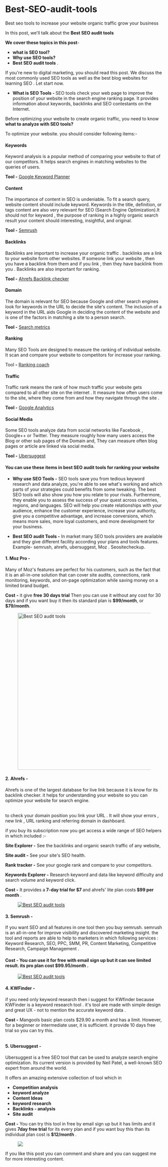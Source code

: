 # Best-SEO-audit-tools
Best seo tools to increase your website organic traffic grow your business

<!-- wp:paragraph -->
<p>In this post, we'll talk about the <strong>Best SEO audit tools</strong></p>
<!-- /wp:paragraph -->

<!-- wp:paragraph -->
<p><strong>We cover  these topics in this post</strong>-</p>
<!-- /wp:paragraph -->

<!-- wp:list -->
<ul><li><strong>what is SEO tool?</strong></li><li><strong>Why use SEO tools?</strong> </li><li><strong>Best SEO audit tools</strong> .</li></ul>
<!-- /wp:list -->

<!-- wp:paragraph -->
<p>If you're new to digital marketing, you should read this post. We discuss the most commonly used SEO tools as well as the best blog websites for learning SEO . Let start now.</p>
<!-- /wp:paragraph -->

<!-- wp:list -->
<ul><li><strong><font style="vertical-align: inherit;"><font style="vertical-align: inherit;">What is SEO Tools - </font></font></strong><font style="vertical-align: inherit;"><font style="vertical-align: inherit;">SEO tools check your web page to improve the position of your website in the search engine ranking page. It provides information about keywords, backlinks and SEO contestants on the Internet. </font></font></li></ul>
<!-- /wp:list -->

<!-- wp:paragraph -->
<p><font style="vertical-align: inherit;"><font style="vertical-align: inherit;">Before optimizing your website to create organic traffic, you need to know <strong>what to analyze with SEO tools?</strong></font></font></p>
<!-- /wp:paragraph -->

<!-- wp:paragraph -->
<p>To optimize your website. you should consider following items:-</p>
<!-- /wp:paragraph -->

<!-- wp:paragraph {"align":"center"} -->
<p class="has-text-align-center"> </p>
<!-- /wp:paragraph -->

<!-- wp:heading {"textAlign":"center","level":4} -->
<h4 class="has-text-align-center"><strong>Keywords</strong></h4>
<!-- /wp:heading -->

<!-- wp:paragraph -->
<p>  Keyword analysis is a popular method of comparing your website to that of our competitors. It helps search engines in matching websites to the queries of users.</p>
<!-- /wp:paragraph -->

<!-- wp:paragraph -->
<p><strong>Tool -</strong> <a href="https://ads.google.com/intl/en/home/tools/keyword-planner/" target="_blank" rel="noreferrer noopener">Google Keyword Planner</a></p>
<!-- /wp:paragraph -->

<!-- wp:heading {"textAlign":"center","level":4} -->
<h4 class="has-text-align-center"><strong>Content</strong></h4>
<!-- /wp:heading -->

<!-- wp:paragraph -->
<p>The importance of content in SEO is undeniable. To fit a search query, website content should include  keyword. Keywords in the title, definition, or tags content are also very relevant for SEO (Search Engine Optimization).It should not for keyword , the purpose of ranking in a highly organic search result your content should interesting, insightful, and original.</p>
<!-- /wp:paragraph -->

<!-- wp:paragraph -->
<p><strong>Tool -</strong> <a href="https://lp.semrush.com/site-audit-new_en?kw=semrush&amp;cmp=IN_SRCH_Brand_Semrush_New13_EN&amp;label=Brand_Semrush&amp;Network=g&amp;Device=c&amp;utm_content=507771746873&amp;kwid=kwd-12358836513&amp;cmpid=12578833654&amp;agpid=123524249430&amp;BU=Brand_Semrush&amp;extid=11463918895&amp;adpos=&amp;gclid=Cj0KCQjw9YWDBhDyARIsADt6sGZe01XT7JD7glaiMRS4oPTO8MfQYjlwrHIsNnCD_x8o8-9D3uwZQkcaAlMMEALw_wcB" target="_blank" rel="noreferrer noopener">Semrush</a></p>
<!-- /wp:paragraph -->

<!-- wp:heading {"textAlign":"center","level":4} -->
<h4 class="has-text-align-center"><strong>Backlinks</strong></h4>
<!-- /wp:heading -->

<!-- wp:paragraph -->
<p>Backlinks are important to increase your organic traffic . backlinks are a link to your website form other websites. If someone link your website , then you have a backlink from them and if you link , then they have backlink from you . Backlinks are also important for ranking.</p>
<!-- /wp:paragraph -->

<!-- wp:paragraph -->
<p><strong>Tool -</strong> <a href="https://ahrefs.com/backlink-checker" target="_blank" rel="noreferrer noopener">Ahrefs Backlink checker</a></p>
<!-- /wp:paragraph -->

<!-- wp:heading {"textAlign":"center","level":4} -->
<h4 class="has-text-align-center"><strong>Domain</strong></h4>
<!-- /wp:heading -->

<!-- wp:paragraph -->
<p>The domain is relevant for SEO because Google and other search engines look for keywords in the URL to decide the site's content. The inclusion of a keyword in the URL aids Google in deciding the content of the website and is one of the factors in matching a site to a person search.</p>
<!-- /wp:paragraph -->

<!-- wp:paragraph -->
<p><strong>Tool -</strong> <a href="https://www.searchmetrics.com/" target="_blank" rel="noreferrer noopener">Search metrics</a></p>
<!-- /wp:paragraph -->

<!-- wp:heading {"textAlign":"center","level":4} -->
<h4 class="has-text-align-center"><strong>Ranking</strong></h4>
<!-- /wp:heading -->

<!-- wp:paragraph -->
<p>Many SEO Tools are designed to measure the ranking of individual website. It scan and compare your website to competitors for increase your ranking.</p>
<!-- /wp:paragraph -->

<!-- wp:paragraph -->
<p>Tool <strong>-</strong> <a href="https://www.rankingcoach.com/en-us" target="_blank" rel="noreferrer noopener">Ranking coach</a></p>
<!-- /wp:paragraph -->

<!-- wp:heading {"textAlign":"center","level":4} -->
<h4 class="has-text-align-center"><strong>Traffic</strong></h4>
<!-- /wp:heading -->

<!-- wp:paragraph -->
<p>Traffic rank means the rank of how much traffic your website gets compared to all other site on the internet . It measure how often users come to the site, where they come from and how they navigate through the site .</p>
<!-- /wp:paragraph -->

<!-- wp:paragraph -->
<p><strong>Tool -</strong> <a href="https://analytics.google.com/analytics/web/provision/#/provision" target="_blank" rel="noreferrer noopener">Google Analytics</a></p>
<!-- /wp:paragraph -->

<!-- wp:heading {"textAlign":"center","level":4} -->
<h4 class="has-text-align-center"><strong>Social Media</strong></h4>
<!-- /wp:heading -->

<!-- wp:paragraph -->
<p>Some SEO tools analyze data from social networks like Facebook , Google++ or Twitter. They measure roughly how many users access the Blog or other sub pages of the Domain and, They can measure often blog pages or article are linked via social media.</p>
<!-- /wp:paragraph -->

<!-- wp:paragraph -->
<p><strong>Tool -</strong> <a href="https://neilpatel.com/ubersuggest/https://neilpatel.com/ubersuggest/" target="_blank" rel="noreferrer noopener">Ubersuggest</a></p>
<!-- /wp:paragraph -->

<!-- wp:heading {"level":4} -->
<h4>You can use these items in <strong>best SEO audit tools</strong> for ranking your website</h4>
<!-- /wp:heading -->

<!-- wp:list -->
<ul><li><strong>Why use SEO Tools -</strong>  SEO tools save you from tedious keyword research and data analyze, you're able to see what's working and which parts of your strategies could benefits from some tweaking. The best SEO tools will also show you how you relate to your rivals. Furthermore, they enable you to assess the success of your quest across countries, regions, and languages. SEO will help you create relationships with your audience, enhance the customer experience, increase your authority, give you a competitive advantage, and increase conversions, which means more sales, more loyal customers, and more development for your business.</li></ul>
<!-- /wp:list -->

<!-- wp:list -->
<ul><li><strong>Best SEO audit Tools -</strong> In market many SEO tools providers are available and they give different facility according your plans and tools features. Example- semrush, ahrefs, ubersuggest, Moz . Seositecheckup.</li></ul>
<!-- /wp:list -->

<!-- wp:heading {"level":4} -->
<h4><strong>1.</strong> <strong>Moz Pro - </strong></h4>
<!-- /wp:heading -->

<!-- wp:paragraph -->
<p>Many of Moz's features are perfect for his customers, such as the fact that it is an all-in-one solution that can cover site audits, connections, rank monitoring, keywords, and on-page optimization while saving money on a limited brand budget.</p>
<!-- /wp:paragraph -->

<!-- wp:paragraph -->
<p><strong>Cost</strong> <strong>-</strong> it give <strong>free 30 days trial</strong> Then you can use it without any cost for 30 days and if you want buy it then its standard plan is <strong>$99/month</strong>, or <strong>$79/month</strong>.</p>
<!-- /wp:paragraph -->

<!-- wp:image {"align":"center","id":1600,"width":1023,"height":501,"sizeSlug":"large","linkDestination":"custom","className":"is-style-default"} -->
<div class="wp-block-image is-style-default"><figure class="aligncenter size-large is-resized"><a href="https://moz.com/mozpro/lander?utm_medium=cpc&amp;utm_source=google&amp;utm_campaign=Brand%20|%20IP&amp;utm_adgroup=Brand%20-%20Moz%20Pro&amp;utm_term=%2Bmoz%20%2Bpro&amp;gclid=Cj0KCQjw0oCDBhCPARIsAII3C_Fk-u6kK1IsKqSiYSghY1JE0OFToGHXV_XomiDoc7VgR9xZNi9r6HkaAjs7EALw_wcB" target="_blank" rel="noopener"><img src="https://pcbloggers.com/wp-content/uploads/2021/03/Screenshot-2021-03-29-103808.png" alt="Best SEO audit tools" class="wp-image-1600" width="1023" height="501"/></a></figure></div>
<!-- /wp:image -->

<!-- wp:heading {"level":4} -->
<h4><strong>2.</strong> <strong>Ahrefs -</strong></h4>
<!-- /wp:heading -->

<!-- wp:paragraph -->
<p>Ahrefs is one of the largest database for live link because it is know for its backlink checker. it helps for understanding your website so you can optimize your website for search engine.</p>
<!-- /wp:paragraph -->

<!-- wp:paragraph -->
<p><br>to check your domain position you link your URL . It will show your errors , new link , URL ranking and referring domain in dashboard.</p>
<!-- /wp:paragraph -->

<!-- wp:paragraph -->
<p>if you buy its subscription now you get access a wide range of SEO helpers in which included :-</p>
<!-- /wp:paragraph -->

<!-- wp:paragraph -->
<p><strong>Site Explorer -</strong> See the backlinks and organic search traffic of any website,</p>
<!-- /wp:paragraph -->

<!-- wp:paragraph -->
<p><strong>Site audit -</strong> See your site's SEO health.</p>
<!-- /wp:paragraph -->

<!-- wp:paragraph -->
<p><strong>Rank tracker -</strong> See your google rank and compare to your competitors.</p>
<!-- /wp:paragraph -->

<!-- wp:paragraph -->
<p><strong>Keywords Explorer -</strong> Research keyword and data like keyword difficulty and search volume and keyword click.</p>
<!-- /wp:paragraph -->

<!-- wp:paragraph -->
<p><strong>Cost -</strong> It provides a<strong> 7-day trial for $7 </strong>and ahrefs' lite plan costs<strong> $99 per month</strong> .</p>
<!-- /wp:paragraph -->

<!-- wp:image {"align":"center","id":1601,"sizeSlug":"large","linkDestination":"custom"} -->
<div class="wp-block-image"><figure class="aligncenter size-large"><a href="https://ahrefs.com/" target="_blank" rel="noopener"><img src="https://pcbloggers.com/wp-content/uploads/2021/03/Screenshot-2021-03-29-134213.png" alt="Best SEO audit tools" class="wp-image-1601"/></a></figure></div>
<!-- /wp:image -->

<!-- wp:heading {"level":4} -->
<h4><strong>3.</strong> <strong>Semrush -</strong> </h4>
<!-- /wp:heading -->

<!-- wp:paragraph -->
<p>If you want SEO and all features in one tool then you buy semrush. semrush is an all-in-one for improve visibility and discovered marketing insight. the tool and reports are able to help to marketers in which following services : Keyword Research, SEO, PPC, SMM, PR, Content Marketing, Competitive Research, Campaign Management .</p>
<!-- /wp:paragraph -->

<!-- wp:heading {"level":4} -->
<h4><strong>Cost -</strong> You can use it for free with email sign up but it can see limited result. its pro plan cost <strong>$99.95/month</strong> .</h4>
<!-- /wp:heading -->

<!-- wp:paragraph -->
<p> </p>
<!-- /wp:paragraph -->

<!-- wp:image {"align":"center","id":1603,"sizeSlug":"large","linkDestination":"custom"} -->
<div class="wp-block-image"><figure class="aligncenter size-large"><a href="https://www.semrush.com/lp/sem-13/en/?kw=semrush&amp;cmp=IN_SRCH_Brand_Semrush_New13_EN&amp;label=Brand_Semrush&amp;Network=g&amp;Device=c&amp;utm_content=507771746873&amp;kwid=aud-296306606820:kwd-12358836513&amp;cmpid=12578833654&amp;agpid=123524249430&amp;BU=Brand_Semrush&amp;extid=&amp;adpos=&amp;gclid=Cj0KCQjw9YWDBhDyARIsADt6sGYJIE0Y8zE6kE7NHt3j_S5R8IAd-JNpY5PgamZNlRZxZk71J0b9ykYaAvrEEALw_wcB" target="_blank" rel="noopener"><img src="https://pcbloggers.com/wp-content/uploads/2021/03/Screenshot-2021-03-29-171602.png" alt="Best SEO audit tools" class="wp-image-1603"/></a></figure></div>
<!-- /wp:image -->

<!-- wp:paragraph -->
<p></p>
<!-- /wp:paragraph -->

<!-- wp:heading {"level":4} -->
<h4><strong>4.</strong> <strong>KWFinder -</strong> </h4>
<!-- /wp:heading -->

<!-- wp:paragraph -->
<p>if you need only keyword research then i suggest for KWfinder because KWFinder is a keyword research tool . it's tool are made with simple design and great UX - not to mention the accurate keyword data .</p>
<!-- /wp:paragraph -->

<!-- wp:paragraph -->
<p><strong>Cost -</strong> Mangools basic plan costs $29.90 a month and has a limit. However, for a beginner or intermediate user, it is sufficient. it provide 10 days free trial so you can try this.</p>
<!-- /wp:paragraph -->

<!-- wp:image {"align":"center","id":1606,"sizeSlug":"large","linkDestination":"custom"} -->
<div class="wp-block-image"><figure class="aligncenter size-large"><a href="https://kwfinder.com/#" target="_blank" rel="noopener"><img src="https://pcbloggers.com/wp-content/uploads/2021/03/Screenshot-2021-03-30-102042.png" alt="" class="wp-image-1606"/></a></figure></div>
<!-- /wp:image -->

<!-- wp:heading {"level":4} -->
<h4><strong>5.</strong> <strong>Ubersuggest</strong> <strong>-</strong> </h4>
<!-- /wp:heading -->

<!-- wp:paragraph -->
<p>Ubersuggest is a free SEO tool that can be used to analyze search engine optimization. Its current version is provided by Neil Patel, a well-known SEO expert from around the world.</p>
<!-- /wp:paragraph -->

<!-- wp:paragraph -->
<p>It offers an amazing extensive collection of tool which in</p>
<!-- /wp:paragraph -->

<!-- wp:list -->
<ul><li><strong>Competition analysis</strong></li><li><strong>keyword analyze</strong></li><li><strong>Content Ideas</strong></li><li><strong>keyword research</strong></li><li><strong>Backlinks - analysis</strong></li><li><strong>Site audit</strong></li></ul>
<!-- /wp:list -->

<!-- wp:paragraph -->
<p><strong>Cost -</strong> You can try this tool in free by email sign up but it has limits and it gives <strong>7day free trial</strong> for its every plan and if you want buy this than its individual plan cost is <strong>$12/month</strong> .</p>
<!-- /wp:paragraph -->

<!-- wp:image {"id":1607,"sizeSlug":"large","linkDestination":"custom"} -->
<figure class="wp-block-image size-large"><a href="https://neilpatel.com/ubersuggest/" target="_blank" rel="noopener"><img src="https://pcbloggers.com/wp-content/uploads/2021/03/Screenshot-2021-03-30-113820.png" alt=" " class="wp-image-1607"/></a></figure>
<!-- /wp:image -->

<!-- wp:paragraph -->
<p></p>
<!-- /wp:paragraph -->

<!-- wp:paragraph -->
<p>If you like this post you can comment and share and you can suggest me for more interesting content.</p>
<!-- /wp:paragraph -->
